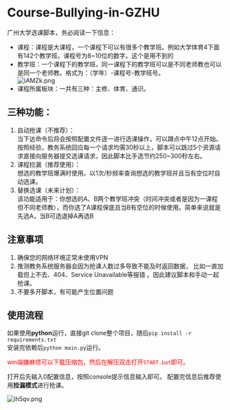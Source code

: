 # Course-Bullying-in-GZHU
广州大学选课脚本，务必阅读一下信息：
- 课程：课程是大课程，一个课程下可以有很多个教学班。例如大学体育4下面有142个教学班。课程号为8~10位的数字。这个是用不到的
- 教学班：一个课程下的教学班，同一课程下的教学班可以是不同老师教也可以是同一个老师教。格式为：（学年）-课程号-教学班号。  
![iAMZk.png](https://s1.328888.xyz/2022/04/14/iAMZk.png)
- 课程所属板块：一共有三种：主修、体育、通识。

## 三种功能：
1. 自动抢课（不推荐）：  
当下达命令后将会按照配置文件逐一进行选课操作，可以蹲点中午12点开始。按照经验，教务系统回应每一个请求均需30秒以上，脚本可以跳过5个资源请求直接向服务器提交选课请求，因此脚本比手选节约250~300秒左右。
2. 课程捡漏（推荐使用）：  
想选的教学班爆满时使用。以1次/秒频率查询想选的教学班并且当有空位时自动选课。
3. 替换选课（未来计划）：  
该功能适用于：你想选的A、B两个教学班冲突（时间冲突或者是因为一课程但不同老师教），而你选了A课程保底且当B有空位的时候使用。简单来说就是先选A，当B可选退掉A再选B

## 注意事项
1. 确保您的网络环境正常未使用VPN  
2. 推测教务系统服务器会因为抢课人数过多导致不能及时返回数据， 比如一直加载但上不去、404、Service Unavailable等报错 。因此建议脚本和手动一起抢课。  
3. 不要多开脚本，有可能产生位置问题  
  
## 使用流程
如果使用**python**运行，直接git clone整个项目，随后`pip install -r requirements.txt`  
安装完依赖后`python main.py`运行。  
  
<font color=#FF0000>win端嫌麻烦可以下载压缩包，然后在解压双击打开`START.bat`即可。</font>  

打开后先输入0配置信息，按照console提示信息输入即可。
配置完信息后推荐使用**捡漏模式**进行抢课。
  
![ih5qv.png](https://s1.328888.xyz/2022/04/14/ih5qv.png)  
